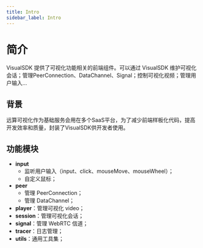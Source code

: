 ```yaml
---
title: Intro
sidebar_label: Intro
---
```


# 简介

VisualSDK 提供了可视化功能相关的前端组件。可以通过 VisualSDK 维护可视化会话；管理PeerConnection、DataChannel、Signal；控制可视化视频；管理用户输入...

## 背景

远算可视化作为基础服务会用在多个SaaS平台，为了减少前端样板化代码，提高开发效率和质量，封装了VisualSDK供开发者使用。

## 功能模块

- **input**
    - 监听用户输入（input、click、mouseMove、mouseWheel）；
    - 自定义鼠标；
- **peer**
    - 管理 PeerConnection；
    - 管理 DataChannel；
- **player**：管理可视化 video；
- **session**：管理可视化会话；
- **signal**：管理 WebRTC 信道；
- **tracer**：日志管理；
- **utils**：通用工具集；
